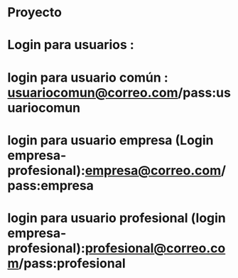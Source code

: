 # Proyecto

# Login para usuarios : 

# login para usuario común : usuariocomun@correo.com/pass:usuariocomun
# login para usuario empresa (Login empresa-profesional):empresa@correo.com/pass:empresa
# login para usuario profesional (login empresa-profesional):profesional@correo.com/pass:profesional
